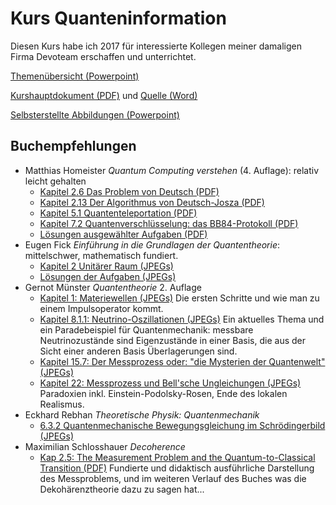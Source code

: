 # Kurs Quanteninformation

Diesen Kurs habe ich 2017 für interessierte Kollegen meiner damaligen Firma Devoteam erschaffen und unterrichtet.

[Themenübersicht (Powerpoint)](Quanteninformation-Intro.pptx)

[Kurshauptdokument (PDF)](Quanteninformation.pdf)
und [Quelle (Word)](Quanteninformation.docx)

[Selbsterstellte Abbildungen (Powerpoint)](Quanteninformation-Bilder.pptx)

## Buchempfehlungen

* Matthias Homeister _Quantum Computing verstehen_ (4. Auflage): relativ leicht gehalten
  * [Kapitel 2.6 Das Problem von Deutsch (PDF)](Matthias%20Homeister/Deutsch.pdf)
  * [Kapitel 2.13 Der Algorithmus von Deutsch-Josza (PDF)](Matthias%20Homeister/Deutsch-Josza.pdf)
  * [Kapitel 5.1 Quantenteleportation (PDF)](Matthias%20Homeister/Quantenteleportation.pdf)
  * [Kapitel 7.2 Quantenverschlüsselung: das BB84-Protokoll (PDF)](Matthias%20Homeister/Quantenkryptografie.pdf)
  * [Lösungen ausgewählter Aufgaben (PDF)](Matthias%20Homeister/Loesungen.pdf)
* Eugen Fick _Einführung in die Grundlagen der Quantentheorie_: mittelschwer, mathematisch fundiert.
  * [Kapitel 2 Unitärer Raum (JPEGs)](Eugen%20Fick)
  * [Lösungen der Aufgaben (JPEGs)](Eugen%20Fick/Loesungen)
* Gernot Münster _Quantentheorie_ 2. Auflage
  * [Kapitel 1: Materiewellen (JPEGs)](Gernot%20Münster/1%Materiewellen) Die ersten Schritte und wie man zu einem Impulsoperator kommt.
  * [Kapitel 8.1.1: Neutrino-Oszillationen (JPEGs)](Gernot%20Münster/8.1.1%20Neutrino-Oszillationen) Ein aktuelles Thema und ein Paradebeispiel für Quantenmechanik: messbare Neutrinozustände sind Eigenzustände in einer Basis, die aus der Sicht einer anderen Basis Überlagerungen sind.
  * [Kapitel 15.7: Der Messprozess oder: "die Mysterien der Quantenwelt" (JPEGs)](Gernot%20Münster/15.7%20Der%20Messprozess,%20illustriert%20am%20Beispiel%20des%20Spins)
  * [Kapitel 22: Messprozess und Bell'sche Ungleichungen (JPEGs)](Gernot%20Münster/22%20Messprozess%20und%20Bell'sche%20Ungleichungen) Paradoxien inkl. Einstein-Podolsky-Rosen, Ende des lokalen Realismus.
* Eckhard Rebhan _Theoretische Physik: Quantenmechanik_
  * [6.3.2 Quantenmechanische Bewegungsgleichung im Schrödingerbild (JPEGs)](Eckhard%20Rebhan/6.3.2%20Quantenmechanische%20Bewegungsgleichung%20im%20Schrödingerbild)
* Maximilian Schlosshauer _Decoherence_
  * [Kap 2.5: The Measurement Problem and the Quantum-to-Classical Transition (PDF)](Maximilian%20Schlosshauer/2.5%20The%20Measurement%20Problem%20and%20the%20Quantum-to-Classical%20Transition.pdf) Fundierte und didaktisch ausführliche Darstellung des Messproblems, und im weiteren Verlauf des Buches was die Dekohärenztheorie dazu zu sagen hat...

